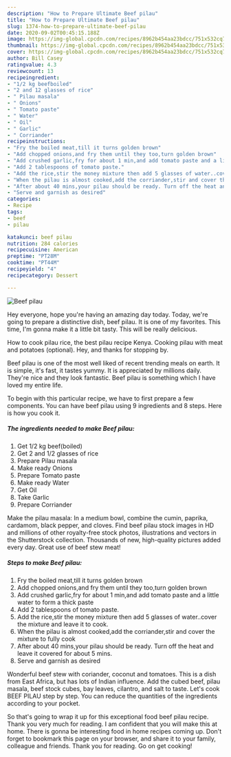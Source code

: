 ```yaml
---
description: "How to Prepare Ultimate Beef pilau"
title: "How to Prepare Ultimate Beef pilau"
slug: 1374-how-to-prepare-ultimate-beef-pilau
date: 2020-09-02T00:45:15.188Z
image: https://img-global.cpcdn.com/recipes/8962b454aa23bdcc/751x532cq70/beef-pilau-recipe-main-photo.jpg
thumbnail: https://img-global.cpcdn.com/recipes/8962b454aa23bdcc/751x532cq70/beef-pilau-recipe-main-photo.jpg
cover: https://img-global.cpcdn.com/recipes/8962b454aa23bdcc/751x532cq70/beef-pilau-recipe-main-photo.jpg
author: Bill Casey
ratingvalue: 4.3
reviewcount: 13
recipeingredient:
- "1/2 kg beefboiled"
- "2 and 12 glasses of rice"
- " Pilau masala"
- " Onions"
- " Tomato paste"
- " Water"
- " Oil"
- " Garlic"
- " Corriander"
recipeinstructions:
- "Fry the boiled meat,till it turns golden brown"
- "Add chopped onions,and fry them until they too,turn golden brown"
- "Add crushed garlic,fry for about 1 min,and add tomato paste and a little water to form a thick paste"
- "Add 2 tablespoons of tomato paste."
- "Add the rice,stir the money mixture then add 5 glasses of water..cover the mixture and leave it to cook."
- "When the pilau is almost cooked,add the corriander,stir and cover the mixture to fully cook"
- "After about 40 mins,your pilau should be ready. Turn off the heat and leave it covered for about 5 mins."
- "Serve and garnish as desired"
categories:
- Recipe
tags:
- beef
- pilau

katakunci: beef pilau 
nutrition: 284 calories
recipecuisine: American
preptime: "PT28M"
cooktime: "PT44M"
recipeyield: "4"
recipecategory: Dessert

---
```



![Beef pilau](https://img-global.cpcdn.com/recipes/8962b454aa23bdcc/751x532cq70/beef-pilau-recipe-main-photo.jpg)

Hey everyone, hope you're having an amazing day today. Today, we're going to prepare a distinctive dish, beef pilau. It is one of my favorites. This time, I'm gonna make it a little bit tasty. This will be really delicious.

How to cook pilau rice, the best pilau recipe Kenya. Cooking pilau with meat and potatoes (optional). Hey, and thanks for stopping by.

Beef pilau is one of the most well liked of recent trending meals on earth. It is simple, it's fast, it tastes yummy. It is appreciated by millions daily. They're nice and they look fantastic. Beef pilau is something which I have loved my entire life.


To begin with this particular recipe, we have to first prepare a few components. You can have beef pilau using 9 ingredients and 8 steps. Here is how you cook it.

<!--inarticleads1-->

##### The ingredients needed to make Beef pilau:

1. Get 1/2 kg beef(boiled)
1. Get 2 and 1/2 glasses of rice
1. Prepare  Pilau masala
1. Make ready  Onions
1. Prepare  Tomato paste
1. Make ready  Water
1. Get  Oil
1. Take  Garlic
1. Prepare  Corriander


Make the pilau masala: In a medium bowl, combine the cumin, paprika, cardamom, black pepper, and cloves. Find beef pilau stock images in HD and millions of other royalty-free stock photos, illustrations and vectors in the Shutterstock collection. Thousands of new, high-quality pictures added every day. Great use of beef stew meat! 

<!--inarticleads2-->

##### Steps to make Beef pilau:

1. Fry the boiled meat,till it turns golden brown
1. Add chopped onions,and fry them until they too,turn golden brown
1. Add crushed garlic,fry for about 1 min,and add tomato paste and a little water to form a thick paste
1. Add 2 tablespoons of tomato paste.
1. Add the rice,stir the money mixture then add 5 glasses of water..cover the mixture and leave it to cook.
1. When the pilau is almost cooked,add the corriander,stir and cover the mixture to fully cook
1. After about 40 mins,your pilau should be ready. Turn off the heat and leave it covered for about 5 mins.
1. Serve and garnish as desired


Wonderful beef stew with coriander, coconut and tomatoes. This is a dish from East Africa, but has lots of Indian influence. Add the cubed beef, pilau masala, beef stock cubes, bay leaves, cilantro, and salt to taste. Let&#39;s cook BEEF PILAU step by step. You can reduce the quantities of the ingredients according to your pocket. 

So that's going to wrap it up for this exceptional food beef pilau recipe. Thank you very much for reading. I am confident that you will make this at home. There is gonna be interesting food in home recipes coming up. Don't forget to bookmark this page on your browser, and share it to your family, colleague and friends. Thank you for reading. Go on get cooking!
